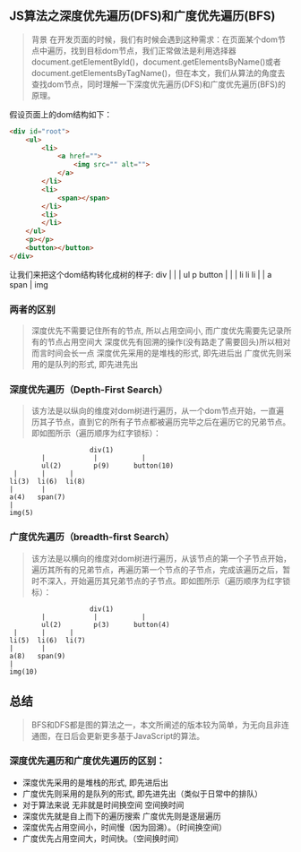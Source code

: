 ## JS算法之深度优先遍历(DFS)和广度优先遍历(BFS)
> 背景
在开发页面的时候，我们有时候会遇到这种需求：在页面某个dom节点中遍历，找到目标dom节点，我们正常做法是利用选择器document.getElementById()，document.getElementsByName()或者document.getElementsByTagName()，但在本文，我们从算法的角度去查找dom节点，同时理解一下深度优先遍历(DFS)和广度优先遍历(BFS)的原理。


假设页面上的dom结构如下：

```html
<div id="root">
    <ul>
        <li>
            <a href="">
                <img src="" alt="">
            </a>
        </li>
        <li>
            <span></span>
        </li>
        <li>
        </li>
    </ul>
    <p></p>
    <button></button>
</div>
```
让我们来把这个dom结构转化成树的样子:
                        div
            |            |           |
            ul           p         button
     |      |      |
    li     li     li
     |      |
     a     span
     |
    img

### 两者的区别
> 深度优先不需要记住所有的节点, 所以占用空间小, 而广度优先需要先记录所有的节点占用空间大
> 深度优先有回溯的操作(没有路走了需要回头)所以相对而言时间会长一点
> 深度优先采用的是堆栈的形式, 即先进后出
> 广度优先则采用的是队列的形式, 即先进先出


### 深度优先遍历（Depth-First Search）
> 该方法是以纵向的维度对dom树进行遍历，从一个dom节点开始，一直遍历其子节点，直到它的所有子节点都被遍历完毕之后在遍历它的兄弟节点。即如图所示（遍历顺序为红字锁标）：

                        div(1)
            |            |           |
            ul(2)        p(9)      button(10)
     |      |      |
    li(3)  li(6)  li(8)
    |       |
    a(4)   span(7)
    |
    img(5)



### 广度优先遍历（breadth-first Search）
> 该方法是以横向的维度对dom树进行遍历，从该节点的第一个子节点开始，遍历其所有的兄弟节点，再遍历第一个节点的子节点，完成该遍历之后，暂时不深入，开始遍历其兄弟节点的子节点。即如图所示（遍历顺序为红字锁标）：

                        div(1)
            |            |           |
            ul(2)        p(3)      button(4)
     |      |      |
    li(5)  li(6)  li(7)
    |       |
    a(8)   span(9)
    |
    img(10)


## 总结
> BFS和DFS都是图的算法之一，本文所阐述的版本较为简单，为无向且非连通图，在日后会更新更多基于JavaScript的算法。

### 深度优先遍历和广度优先遍历的区别：
- 深度优先采用的是堆栈的形式, 即先进后出
- 广度优先则采用的是队列的形式, 即先进先出（类似于日常中的排队）
- 对于算法来说 无非就是时间换空间 空间换时间
- 深度优先就是自上而下的遍历搜索 广度优先则是逐层遍历
- 深度优先占用空间小，时间慢（因为回溯）。（时间换空间）
- 广度优先占用空间大，时间快。（空间换时间）